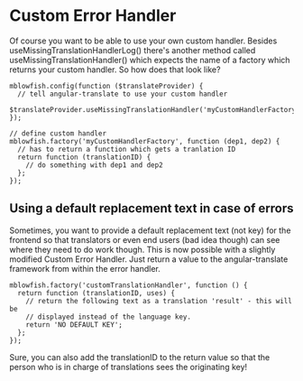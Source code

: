 # Custom Error Handler

Of course you want to be able to use your own custom handler. Besides useMissingTranslationHandlerLog() there's another method called useMissingTranslationHandler() which expects the name of a factory which returns your custom handler. So how does that look like?

	mblowfish.config(function ($translateProvider) {
	  // tell angular-translate to use your custom handler
	  $translateProvider.useMissingTranslationHandler('myCustomHandlerFactory');
	});
 
	// define custom handler
	mblowfish.factory('myCustomHandlerFactory', function (dep1, dep2) {
	  // has to return a function which gets a tranlation ID
	  return function (translationID) {
	    // do something with dep1 and dep2
	  };
	});
	
## Using a default replacement text in case of errors

Sometimes, you want to provide a default replacement text (not key) for the frontend so that translators or even end users (bad idea though) can see where they need to do work though. This is now possible with a slightly modified Custom Error Handler. Just return a value to the angular-translate framework from within the error handler.

	mblowfish.factory('customTranslationHandler', function () {
	  return function (translationID, uses) {
	    // return the following text as a translation 'result' - this will be
	    // displayed instead of the language key.
	    return 'NO DEFAULT KEY';
	  };
	});

Sure, you can also add the translationID to the return value so that the person who is in charge of translations sees the originating key!